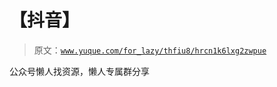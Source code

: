 # 【抖音】

> 原文：[`www.yuque.com/for_lazy/thfiu8/hrcn1k6lxg2zwpue`](https://www.yuque.com/for_lazy/thfiu8/hrcn1k6lxg2zwpue)



公众号懒人找资源，懒人专属群分享
